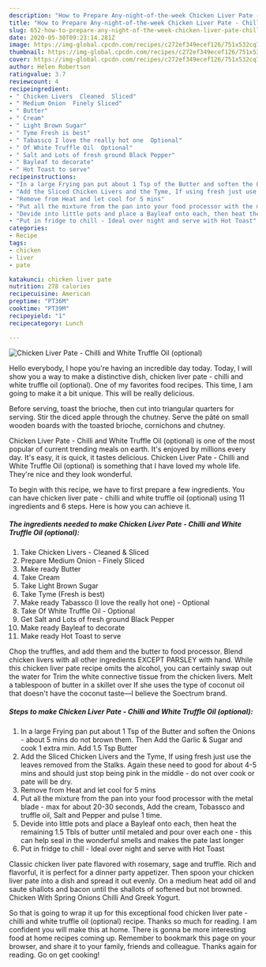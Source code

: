 ```yaml
---
description: "How to Prepare Any-night-of-the-week Chicken Liver Pate - Chilli and White Truffle Oil (optional)"
title: "How to Prepare Any-night-of-the-week Chicken Liver Pate - Chilli and White Truffle Oil (optional)"
slug: 652-how-to-prepare-any-night-of-the-week-chicken-liver-pate-chilli-and-white-truffle-oil-optional
date: 2020-05-30T09:23:14.281Z
image: https://img-global.cpcdn.com/recipes/c272ef349ecef126/751x532cq70/chicken-liver-pate-chilli-and-white-truffle-oil-optional-recipe-main-photo.jpg
thumbnail: https://img-global.cpcdn.com/recipes/c272ef349ecef126/751x532cq70/chicken-liver-pate-chilli-and-white-truffle-oil-optional-recipe-main-photo.jpg
cover: https://img-global.cpcdn.com/recipes/c272ef349ecef126/751x532cq70/chicken-liver-pate-chilli-and-white-truffle-oil-optional-recipe-main-photo.jpg
author: Helen Robertson
ratingvalue: 3.7
reviewcount: 4
recipeingredient:
- " Chicken Livers  Cleaned  Sliced"
- " Medium Onion  Finely Sliced"
- " Butter"
- " Cream"
- " Light Brown Sugar"
- " Tyme Fresh is best"
- " Tabassco I love the really hot one  Optional"
- " Of White Truffle Oil  Optional"
- " Salt and Lots of fresh ground Black Pepper"
- " Bayleaf to decorate"
- " Hot Toast to serve"
recipeinstructions:
- "In a large Frying pan put about 1 Tsp of the Butter and soften the Onions - about 5 mins do not brown them. Then Add the Garlic &amp; Sugar and cook 1 extra min. Add 1.5 Tsp Butter"
- "Add the Sliced Chicken Livers and the Tyme, If using fresh just use the leaves removed from the Stalks. Again these need to good for about 4-5 mins and should just stop being pink in the middle - do not over cook or pate will be dry."
- "Remove from Heat and let cool for 5 mins"
- "Put all the mixture from the pan into your food processor with the metal blade - max for about 20-30 seconds, Add the cream, Tobassco and truffle oil, Salt and Pepper and pulse 1 time."
- "Devide into little pots and place a Bayleaf onto each, then heat the remaining 1.5 Tbls of butter until metaled and pour over each one - this can help seal in the wonderful smells and makes the pate last longer"
- "Put in fridge to chill - Ideal over night and serve with Hot Toast"
categories:
- Recipe
tags:
- chicken
- liver
- pate

katakunci: chicken liver pate 
nutrition: 278 calories
recipecuisine: American
preptime: "PT36M"
cooktime: "PT39M"
recipeyield: "1"
recipecategory: Lunch

---
```



![Chicken Liver Pate - Chilli and White Truffle Oil (optional)](https://img-global.cpcdn.com/recipes/c272ef349ecef126/751x532cq70/chicken-liver-pate-chilli-and-white-truffle-oil-optional-recipe-main-photo.jpg)

Hello everybody, I hope you're having an incredible day today. Today, I will show you a way to make a distinctive dish, chicken liver pate - chilli and white truffle oil (optional). One of my favorites food recipes. This time, I am going to make it a bit unique. This will be really delicious.

Before serving, toast the brioche, then cut into triangular quarters for serving. Stir the diced apple through the chutney. Serve the pâté on small wooden boards with the toasted brioche, cornichons and chutney.

Chicken Liver Pate - Chilli and White Truffle Oil (optional) is one of the most popular of current trending meals on earth. It's enjoyed by millions every day. It's easy, it is quick, it tastes delicious. Chicken Liver Pate - Chilli and White Truffle Oil (optional) is something that I have loved my whole life. They're nice and they look wonderful.


To begin with this recipe, we have to first prepare a few ingredients. You can have chicken liver pate - chilli and white truffle oil (optional) using 11 ingredients and 6 steps. Here is how you can achieve it.

<!--inarticleads1-->

##### The ingredients needed to make Chicken Liver Pate - Chilli and White Truffle Oil (optional):

1. Take  Chicken Livers - Cleaned &amp; Sliced
1. Prepare  Medium Onion - Finely Sliced
1. Make ready  Butter
1. Take  Cream
1. Take  Light Brown Sugar
1. Take  Tyme (Fresh is best)
1. Make ready  Tabassco (I love the really hot one) - Optional
1. Take  Of White Truffle Oil - Optional
1. Get  Salt and Lots of fresh ground Black Pepper
1. Make ready  Bayleaf to decorate
1. Make ready  Hot Toast to serve


Chop the truffles, and add them and the butter to food processor. Blend chicken livers with all other ingredients EXCEPT PARSLEY with hand. While this chicken liver pate recipe omits the alcohol, you can certainly swap out the water for Trim the white connective tissue from the chicken livers. Melt a tablespoon of butter in a skillet over If she uses the type of coconut oil that doesn&#39;t have the coconut taste—I believe the Soectrum brand. 

<!--inarticleads2-->

##### Steps to make Chicken Liver Pate - Chilli and White Truffle Oil (optional):

1. In a large Frying pan put about 1 Tsp of the Butter and soften the Onions - about 5 mins do not brown them. Then Add the Garlic &amp; Sugar and cook 1 extra min. Add 1.5 Tsp Butter
1. Add the Sliced Chicken Livers and the Tyme, If using fresh just use the leaves removed from the Stalks. Again these need to good for about 4-5 mins and should just stop being pink in the middle - do not over cook or pate will be dry.
1. Remove from Heat and let cool for 5 mins
1. Put all the mixture from the pan into your food processor with the metal blade - max for about 20-30 seconds, Add the cream, Tobassco and truffle oil, Salt and Pepper and pulse 1 time.
1. Devide into little pots and place a Bayleaf onto each, then heat the remaining 1.5 Tbls of butter until metaled and pour over each one - this can help seal in the wonderful smells and makes the pate last longer
1. Put in fridge to chill - Ideal over night and serve with Hot Toast


Classic chicken liver pate flavored with rosemary, sage and truffle. Rich and flavorful, it is perfect for a dinner party appetizer. Then spoon your chicken liver pate into a dish and spread it out evenly. On a medium heat add oil and saute shallots and bacon until the shallots of softened but not browned. Chicken With Spring Onions Chilli And Greek Yogurt. 

So that is going to wrap it up for this exceptional food chicken liver pate - chilli and white truffle oil (optional) recipe. Thanks so much for reading. I am confident you will make this at home. There is gonna be more interesting food at home recipes coming up. Remember to bookmark this page on your browser, and share it to your family, friends and colleague. Thanks again for reading. Go on get cooking!
